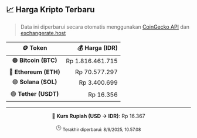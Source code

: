 

<!-- HARGA_KRIPTO -->
## 📈 Harga Kripto Terbaru

> Data ini diperbarui secara otomatis menggunakan [CoinGecko API](https://www.coingecko.com/) dan [exchangerate.host](https://exchangerate.host/)

<div align="center">

| 🪙 Token | 💰 Harga (IDR) |
|:------:|---------------:|
| 🟠 **Bitcoin (BTC)**   | Rp 1.816.461.715 |
| 🔵 **Ethereum (ETH)**  | Rp 70.577.297 |
| 🟣 **Solana (SOL)**    | Rp 3.400.699 |
| 🟢 **Tether (USDT)**   | Rp 16.356 |

---

💱 **Kurs Rupiah (USD → IDR)**: Rp 16.367

🕒 <sub>Terakhir diperbarui: 8/9/2025, 10.57.08</sub>

</div>
<!-- /HARGA_KRIPTO -->